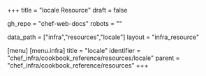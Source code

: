 +++
title = "locale Resource"
draft = false

gh_repo = "chef-web-docs"
robots = ""

data_path = ["infra","resources","locale"]
layout = "infra_resource"


[menu]
  [menu.infra]
    title = "locale"
    identifier = "chef_infra/cookbook_reference/resources/locale"
    parent = "chef_infra/cookbook_reference/resources"
+++

<!-- The contents of this page are automatically generated from the locale.yaml file in the data directory. -->
<!-- To suggest a change, edit the https://github.com/chef/chef/blob/master/lib/chef/resource/locale.rb file
      and submit a pull request to the https://github.com/chef/chef repository. -->
